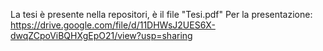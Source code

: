 La tesi è presente nella repositori, è il file "Tesi.pdf"
Per la presentazione: https://drive.google.com/file/d/11DHWsJ2UES6X-dwqZCpoViBQHXgEpO21/view?usp=sharing
